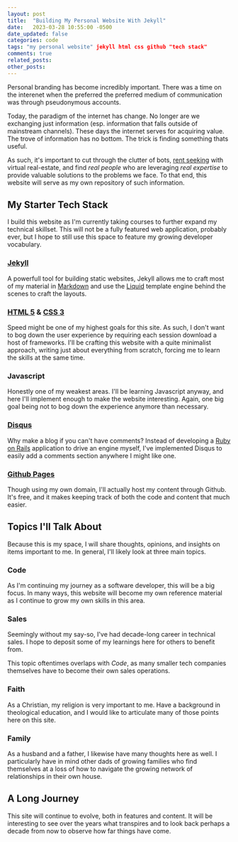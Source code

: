 ```yaml
---
layout: post
title:  "Building My Personal Website With Jekyll"
date:   2023-03-28 10:55:00 -0500
date_updated: false
categories: code
tags: "my personal website" jekyll html css github "tech stack"
comments: true
related_posts:
other_posts:
---
```


Personal branding has become incredibly important. There was a time on the interenet when the preferred the preferred medium of communication was through pseudonymous accounts.

Today, the paradigm of the internet has change. No longer are we exchanging just information (esp. information that falls outside of mainstream channels). These days the internet serves for acquiring value. The trove of information has no bottom. The trick is finding something thats useful.

As such, it's important to cut through the clutter of bots, [rent seeking](https://www.investopedia.com/terms/r/rentseeking.asp) with virtual real-estate, and find *real people* who are leveraging *real expertise* to provide valuable solutions to the problems we face. To that end, this website will serve as my own repository of such information.

## My Starter Tech Stack

I build this website as I'm currently taking courses to further expand my technical skillset. This will not be a fully featured web application, probably ever, but I hope to still use this space to feature my growing developer vocabulary.

### [Jekyll](https://jekyllrb.com/)

A powerfull tool for building static websites, Jekyll allows me to craft most of my material in [Markdown](https://www.markdownguide.org/) and use the [Liquid](https://shopify.github.io/liquid/) template engine behind the scenes to craft the layouts.

### [HTML 5](https://blog.hubspot.com/blog/tabid/6307/bid/5847/a-marketer-s-guide-to-html5.aspx) & [CSS 3](https://www.tutorialrepublic.com/css-tutorial/)

Speed might be one of my highest goals for this site. As such, I don't want to bog down the user experience by requiring each session download a host of frameworks. I'll be crafting this website with a quite minimalist approach, writing just about everything from scratch, forcing me to learn the skills at the same time.

### Javascript

Honestly one of my weakest areas. I'll be learning Javascript anyway, and here I'll implement enough to make the website interesting. Again, one big goal being not to bog down the experience anymore than necessary.

### [Disqus](https://disqus.com/)

Why make a blog if you can't have comments? Instead of developing a [Ruby on Rails](https://rubyonrails.org/) application to drive an engine myself, I've implemented Disqus to easily add a comments section anywhere I might like one.

### [Github Pages](https://docs.github.com/en/pages/setting-up-a-github-pages-site-with-jekyll)

Though using my own domain, I'll actually host my content through Github. It's free, and it makes keeping track of both the code and content that much easier.

## Topics I'll Talk About

Because this is my space, I will share thoughts, opinions, and insights on items important to me. In general, I'll likely look at three main topics.

### Code

As I'm continuing my journey as a software developer, this will be a big focus. In many ways, this website will become my own reference material as I continue to grow my own skills in this area.

### Sales

Seemingly without my say-so, I've had decade-long career in technical sales. I hope to deposit some of my learnings here for others to benefit from.

This topic oftentimes overlaps with *Code*, as many smaller tech companies themselves have to become their own sales operations.

### Faith

As a Christian, my religion is very important to me. Have a background in theological education, and I would like to articulate many of those points here on this site.

### Family

As a husband and a father, I likewise have many thoughts here as well. I particularly have in mind other dads of growing families who find themselves at a loss of how to navigate the growing network of relationships in their own house.

## A Long Journey

This site will continue to evolve, both in features and content. It will be interesting to see over the years what transpires and to look back perhaps a decade from now to observe how far things have come.